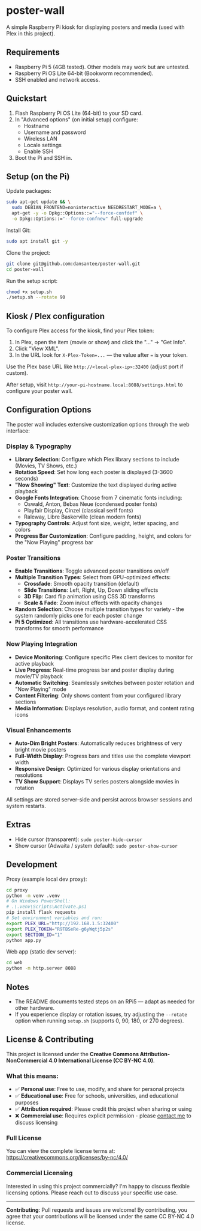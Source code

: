# poster-wall

A simple Raspberry Pi kiosk for displaying posters and media (used with Plex in this project).

## Requirements

- Raspberry Pi 5 (4GB tested). Other models may work but are untested.
- Raspberry Pi OS Lite 64-bit (Bookworm recommended).
- SSH enabled and network access.

## Quickstart

1. Flash Raspberry Pi OS Lite (64-bit) to your SD card.
2. In "Advanced options" (on initial setup) configure:
   - Hostname
   - Username and password
   - Wireless LAN
   - Locale settings
   - Enable SSH
3. Boot the Pi and SSH in.

## Setup (on the Pi)

Update packages:

```bash
sudo apt-get update && \
  sudo DEBIAN_FRONTEND=noninteractive NEEDRESTART_MODE=a \
  apt-get -y -o Dpkg::Options::="--force-confdef" \
  -o Dpkg::Options::="--force-confnew" full-upgrade
```

Install Git:

```bash
sudo apt install git -y
```

Clone the project:

```bash
git clone git@github.com:dansantee/poster-wall.git
cd poster-wall
```

Run the setup script:

```bash
chmod +x setup.sh
./setup.sh --rotate 90
```

## Kiosk / Plex configuration

To configure Plex access for the kiosk, find your Plex token:

1. In Plex, open the item (movie or show) and click the "..." → "Get Info".
2. Click "View XML".
3. In the URL look for `X-Plex-Token=...` — the value after `=` is your token.

Use the Plex base URL like `http://<local-plex-ip>:32400` (adjust port if custom).

After setup, visit `http://your-pi-hostname.local:8088/settings.html` to configure your poster wall.

## Configuration Options

The poster wall includes extensive customization options through the web interface:

### Display & Typography
- **Library Selection**: Configure which Plex library sections to include (Movies, TV Shows, etc.)
- **Rotation Speed**: Set how long each poster is displayed (3-3600 seconds)
- **"Now Showing" Text**: Customize the text displayed during active playback
- **Google Fonts Integration**: Choose from 7 cinematic fonts including:
  - Oswald, Anton, Bebas Neue (condensed poster fonts)
  - Playfair Display, Cinzel (classical serif fonts)  
  - Raleway, Libre Baskerville (clean modern fonts)
- **Typography Controls**: Adjust font size, weight, letter spacing, and colors
- **Progress Bar Customization**: Configure padding, height, and colors for the "Now Playing" progress bar

### Poster Transitions
- **Enable Transitions**: Toggle advanced poster transitions on/off
- **Multiple Transition Types**: Select from GPU-optimized effects:
  - **Crossfade**: Smooth opacity transition (default)
  - **Slide Transitions**: Left, Right, Up, Down sliding effects
  - **3D Flip**: Card flip animation using CSS 3D transforms
  - **Scale & Fade**: Zoom in/out effects with opacity changes
- **Random Selection**: Choose multiple transition types for variety - the system randomly picks one for each poster change
- **Pi 5 Optimized**: All transitions use hardware-accelerated CSS transforms for smooth performance

### Now Playing Integration
- **Device Monitoring**: Configure specific Plex client devices to monitor for active playback
- **Live Progress**: Real-time progress bar and poster display during movie/TV playback
- **Automatic Switching**: Seamlessly switches between poster rotation and "Now Playing" mode
- **Content Filtering**: Only shows content from your configured library sections
- **Media Information**: Displays resolution, audio format, and content rating icons

### Visual Enhancements  
- **Auto-Dim Bright Posters**: Automatically reduces brightness of very bright movie posters
- **Full-Width Display**: Progress bars and titles use the complete viewport width
- **Responsive Design**: Optimized for various display orientations and resolutions
- **TV Show Support**: Displays TV series posters alongside movies in rotation

All settings are stored server-side and persist across browser sessions and system restarts.

## Extras

- Hide cursor (transparent): `sudo poster-hide-cursor`
- Show cursor (Adwaita / system default): `sudo poster-show-cursor`

## Development

Proxy (example local dev proxy):

```bash
cd proxy
python -m venv .venv
# On Windows PowerShell:
# .\.venv\Scripts\Activate.ps1
pip install flask requests
# Set environment variables and run:
export PLEX_URL="http://192.168.1.5:32400"
export PLEX_TOKEN="R9TBSeRe-g6yWqtj5p2s"
export SECTION_ID="1"
python app.py
```

Web app (static dev server):

```bash
cd web
python -m http.server 8088
```

## Notes

- The README documents tested steps on an RPi5 — adapt as needed for other hardware.
- If you experience display or rotation issues, try adjusting the `--rotate` option when running `setup.sh` (supports 0, 90, 180, or 270 degrees).

## License & Contributing

This project is licensed under the **Creative Commons Attribution-NonCommercial 4.0 International License (CC BY-NC 4.0)**.

### What this means:
- ✅ **Personal use**: Free to use, modify, and share for personal projects
- ✅ **Educational use**: Free for schools, universities, and educational purposes
- ✅ **Attribution required**: Please credit this project when sharing or using
- ❌ **Commercial use**: Requires explicit permission - please [contact me](mailto:your-email@example.com) to discuss licensing

### Full License
You can view the complete license terms at: https://creativecommons.org/licenses/by-nc/4.0/

### Commercial Licensing
Interested in using this project commercially? I'm happy to discuss flexible licensing options. Please reach out to discuss your specific use case.

---

**Contributing**: Pull requests and issues are welcome! By contributing, you agree that your contributions will be licensed under the same CC BY-NC 4.0 license.




